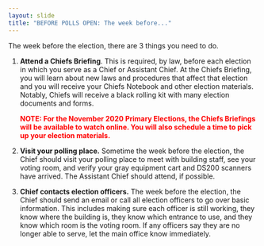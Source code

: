 ```yaml
---
layout: slide
title: "BEFORE POLLS OPEN: The week before..."
---
```


The week before the election, there are 3 things you need to do.

1.  **Attend a Chiefs Briefing**. This is required, by law, before each election in which you serve as a Chief or Assistant Chief. At the Chiefs Briefing, you will learn about new laws and procedures that affect that election and you will receive your Chiefs Notebook and other election materials. Notably, Chiefs will receive a black rolling kit with many election documents and forms.

    **<span style="color:red;">NOTE: For the November 2020 Primary Elections, the Chiefs Briefings will be available to watch online. You will also schedule a time to pick up your election materials.</span>**

2.  **Visit your polling place.** Sometime the week before the election, the Chief should visit your polling place to meet with building staff, see your voting room, and verify your gray equipment cart and DS200 scanners have arrived. The Assistant Chief should attend, if possible.

3.  **Chief contacts election officers.** The week before the election, the Chief should send an email or call all election officers to go over basic information. This includes making sure each officer is still working, they know where the building is, they know which entrance to use, and they know which room is the voting room. If any officers say they are no longer able to serve, let the main office know immediately.
